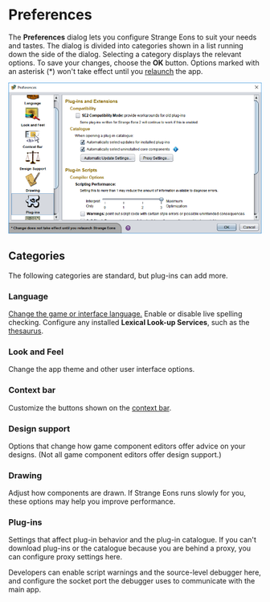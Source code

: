 # Preferences

The **Preferences** dialog lets you configure Strange Eons to suit your needs and tastes. The dialog is divided into categories shown in a list running down the side of the dialog. Selecting a category displays the relevant options. To save your changes, choose the **OK** button. Options marked with an asterisk (*) won't take effect until you [relaunch](um-relaunching.md) the app.

![the preferences dialog](images/preferences.png)

## Categories

The following categories are standard, but plug-ins can add more.

### Language

[Change the game or interface language.](um-language-settings.md) Enable or disable live spelling checking. Configure any installed **Lexical Look-up Services**, such as the [thesaurus](um-thesaurus.md).

### Look and Feel

Change the app theme and other user interface options.

### Context bar

Customize the buttons shown on the [context bar](um-context-bar.md).

### Design support

Options that change how game component editors offer advice on your designs. (Not all game component editors offer design support.)

### Drawing

Adjust how components are drawn. If Strange Eons runs slowly for you, these options may help you improve performance.

### Plug-ins

Settings that affect plug-in behavior and the plug-in catalogue. If you can't download plug-ins or the catalogue because you are behind a proxy, you can configure proxy settings here.

Developers can enable script warnings and the source-level debugger here, and configure the socket port the debugger uses to communicate with the main app.